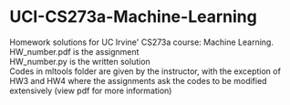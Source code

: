 # UCI-CS273a-Machine-Learning

Homework solutions for UC Irvine' CS273a course: Machine Learning.  
HW_number.pdf is the assignment  
HW_number.py is the written solution  
Codes in mltools folder are given by the instructor, with the exception of HW3 and HW4 where the assignments ask the codes to be modified extensively (view pdf for more information)  
